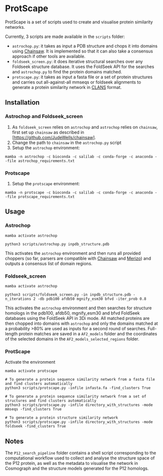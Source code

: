 # ProtScape

ProtScape is a set of scripts used to create and visualise protein similarity networks.

Currently, 3 scripts are made available in the `scripts` folder:

- `astrochop.py`: it takes as input a PDB structure and chops it into domains using [Chainsaw](https://github.com/JudeWells/chainsaw). It is implemented so that it can also take a consensus approach if other tools are available.
- `foldseek_screen.py`: it does iterative structural searches over any Foldseek structure database. It uses the FoldSeek API for the searches and `astrochop.py` to find the protein domains matched.
- `protscape.py`: it takes as input a fasta file or a set of protein structures and carries out all-against-all mmseqs or foldseek alignments to generate a protein similarity network in [CLANS](https://academic.oup.com/bioinformatics/article/20/18/3702/202504) format.

## Installation

### Astrochop and Foldseek_screen

1. As `foldseek_screen` relies on `astrochop` and `astrochop` relies on `chainsaw`, first set up `chainsaw` as described in [https://github.com/JudeWells/chainsaw].
2. Change the path to `chainsaw` in the `astrochop.py` script
3. Setup the `astrochop` environment:

```
mamba -n astrochop -c bioconda -c salilab -c conda-forge -c anaconda --file astrochop_requirements.txt
```

### Protscape

1. Setup the `protscape` environment:
```
mamba -n protscape -c bioconda -c salilab -c conda-forge -c anaconda --file protscape_requirements.txt
```

## Usage

### Astrochop
```
mamba activate astrochop

python3 scripts/astrochop.py inpdb_structure.pdb
```
This activates the `astrochop` environment and then runs all provided choppers (so far, parsers are compatible with [Chainsaw](https://github.com/JudeWells/chainsaw) and [Merizo](https://github.com/psipred/Merizo)) and outputs a consensus list of domain regions.

### Foldseek_screen
```
mamba activate astrochop

python3 scripts/foldseek_screen.py -in inpdb_structure.pdb -n_iterations 2 -db pdb100 afdb50 mgnify_esm30 bfvd -iter_prob 0.8
```
This activates the `astrochop` environment and then searches for structure homologs in the pdb100, afdb50, mgnify_esm30 and bfvd FoldSeek databases using the FoldSeek API in 3Di mode. All matched proteins are then chopped into domains with `astrochop` and only the domains matched at a probability >80% are used as inputs for a second round of searches. Full-length protein matches are saved in a `AF2_models` folder and the coordinates of the selected domains in the `AF2_models_selected_regions` folder.

### ProtScape

Activate the environment
```
mamba activate protscape

# To generate a protein sequence similarity network from a fasta file and find clusters automatically
python3 scripts/protscape.py -infile infasta.fa -find_clusters True

# To generate a protein sequence similarity network from a set of structures and find clusters automatically
python3 scripts/protscape.py -infile directory_with_structures -mode mmseqs -find_clusters True

# To generate a protein structure similarity network
python3 scripts/protscape.py -infile directory_with_structures -mode foldseek -find_clusters True

```

## Notes

The `P12_search_pipeline` folder contains a shell script corresponding to the computational workflow used to collect and analyse the structure space of the P12 protein, as well as the metadata to visualise the network in Cosmograph and the structure models generated for the P12 homologs.